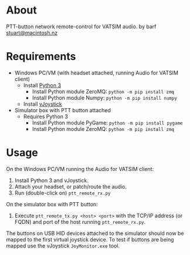 # About
PTT-button network remote-control for VATSIM audio.
by barf <stuart@macintosh.nz>

# Requirements
* Windows PC/VM (with headset attached, running Audio for VATSIM client)
  * Install [Python 3](https://www.python.org/downloads/windows/)
    * Install Python module ZeroMQ: `python -m pip install zmq`
    * Install Python module Numpy: `python -m pip install numpy`
  * Install [vJoystick](https://sourceforge.net/projects/vjoystick/)
* Simulator box with PTT button attached
  * Requires Python 3
    * Install Python module PyGame: `python -m pip install pygame`
    * Install Python module ZeroMQ: `python -m pip install zmq`

# Usage
On the Windows PC/VM running the Audio for VATSIM client:
1. Install Python 3 and vJoystick.
1. Attach your headset, or patch/route the audio.
1. Run (double-click on) `ptt_remote_rx.py`

On the simulator box with PTT button:
1. Execute `ptt_remote_tx.py <host> <port>` with the TCP/IP address (or FQDN) and port of the host running `ptt_remote_rx.py`.

The buttons on USB HID devices attached to the simulator should now be mapped to the first virtual joystick device. 
To test if buttons are being mapped use the vJoystick `JoyMonitor.exe` tool.
